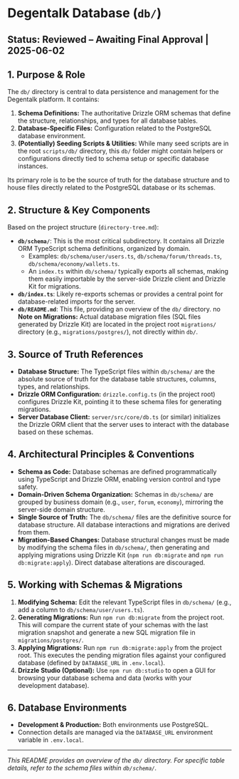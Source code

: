 # Degentalk Database (`db/`)

## Status: Reviewed – Awaiting Final Approval | 2025-06-02

## 1. Purpose & Role

The `db/` directory is central to data persistence and management for the Degentalk platform. It contains:

1.  **Schema Definitions:** The authoritative Drizzle ORM schemas that define the structure, relationships, and types for all database tables.
2.  **Database-Specific Files:** Configuration related to the PostgreSQL database environment.
3.  **(Potentially) Seeding Scripts & Utilities:** While many seed scripts are in the root `scripts/db/` directory, this `db/` folder might contain helpers or configurations directly tied to schema setup or specific database instances.

Its primary role is to be the source of truth for the database structure and to house files directly related to the PostgreSQL database or its schemas.

## 2. Structure & Key Components

Based on the project structure (`directory-tree.md`):

- **`db/schema/`**: This is the most critical subdirectory. It contains all Drizzle ORM TypeScript schema definitions, organized by domain.
  - Examples: `db/schema/user/users.ts`, `db/schema/forum/threads.ts`, `db/schema/economy/wallets.ts`.
  - An `index.ts` within `db/schema/` typically exports all schemas, making them easily importable by the server-side Drizzle client and Drizzle Kit for migrations.
- **`db/index.ts`**: Likely re-exports schemas or provides a central point for database-related imports for the server.
- **`db/README.md`**: This file, providing an overview of the `db/` directory.
  no
  **Note on Migrations:** Actual database migration files (SQL files generated by Drizzle Kit) are located in the project root `migrations/` directory (e.g., `migrations/postgres/`), not directly within `db/`.

## 3. Source of Truth References

- **Database Structure:** The TypeScript files within `db/schema/` are the absolute source of truth for the database table structures, columns, types, and relationships.
- **Drizzle ORM Configuration:** `drizzle.config.ts` (in the project root) configures Drizzle Kit, pointing it to these schema files for generating migrations.
- **Server Database Client:** `server/src/core/db.ts` (or similar) initializes the Drizzle ORM client that the server uses to interact with the database based on these schemas.

## 4. Architectural Principles & Conventions

- **Schema as Code:** Database schemas are defined programmatically using TypeScript and Drizzle ORM, enabling version control and type safety.
- **Domain-Driven Schema Organization:** Schemas in `db/schema/` are grouped by business domain (e.g., `user`, `forum`, `economy`), mirroring the server-side domain structure.
- **Single Source of Truth:** The `db/schema/` files are the definitive source for database structure. All database interactions and migrations are derived from them.
- **Migration-Based Changes:** Database structural changes must be made by modifying the schema files in `db/schema/`, then generating and applying migrations using Drizzle Kit (`npm run db:migrate` and `npm run db:migrate:apply`). Direct database alterations are discouraged.

## 5. Working with Schemas & Migrations

1.  **Modifying Schema:** Edit the relevant TypeScript files in `db/schema/` (e.g., add a column to `db/schema/user/users.ts`).
2.  **Generating Migrations:** Run `npm run db:migrate` from the project root. This will compare the current state of your schemas with the last migration snapshot and generate a new SQL migration file in `migrations/postgres/`.
3.  **Applying Migrations:** Run `npm run db:migrate:apply` from the project root. This executes the pending migration files against your configured database (defined by `DATABASE_URL` in `.env.local`).
4.  **Drizzle Studio (Optional):** Use `npm run db:studio` to open a GUI for browsing your database schema and data (works with your development database).

## 6. Database Environments

- **Development & Production:** Both environments use PostgreSQL.
- Connection details are managed via the `DATABASE_URL` environment variable in `.env.local`.

---

_This README provides an overview of the `db/` directory. For specific table details, refer to the schema files within `db/schema/`._
